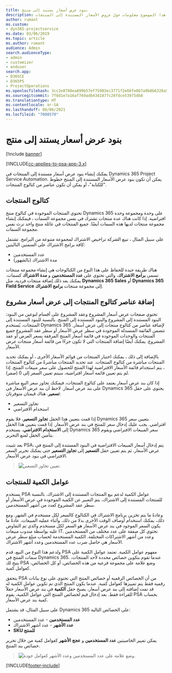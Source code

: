 ```yaml
---
title: بنود عرض أسعار يستند إلى منتج
description: يقدم هذا الموضوع معلومات حول عروض الأسعار المستندة إلى المنتجات.
author: rumant
ms.custom:
- dyn365-projectservice
ms.date: 03/06/2019
ms.topic: article
ms.author: rumant
audience: Admin
search.audienceType:
- admin
- customizer
- enduser
search.app:
- D365CE
- D365PS
- ProjectOperations
ms.openlocfilehash: 3cc2e8788ea699b57ef75903ec3771f2e66fe867a9b8b6328a55b484eb13ede4
ms.sourcegitcommit: 7f8d1e7a16af769adb43d1877c28fdce53975db8
ms.translationtype: HT
ms.contentlocale: ar-SA
ms.lasthandoff: 08/06/2021
ms.locfileid: "7008570"
---
```

# <a name="product-based-quote-lines"></a>بنود عرض أسعار يستند إلى منتج

[!include [banner](../includes/psa-now-project-operations.md)]

[!INCLUDE[cc-applies-to-psa-app-3.x](../includes/cc-applies-to-psa-app-3x.md)]


يمكنك إنشاء بنود عرض أسعار مستندة إلى المنتجات في Dynamics 365 Project Service Automation. يمكن أن تكون بنود عرض الأسعار المستندة إلى المنتج خطوط "للكتابة"، أو يمكن أن تكون عناصر من كتالوج المنتجات.

## <a name="product-catalog"></a>كتالوج المنتجات

تحتوي المنتجات الموجودة في كتالوج منتج Dynamics 365 على وحدة ومجموعة وحدة افتراضية. إذا كانت هناك عدة منتجات تشترك في نفس مجموعة السمات ، فيمكنك إنشاء مجموعة منتجات لديها هذه السمات أيضًا. جميع المنتجات في عائلة منتج واحد ترث نفس مجموعة السمات.

على سبيل المثال ، تبيع الشركة تراخيص الاشتراك لمجموعة متنوعة من البرامج. تشتمل كافة برامج الاشتراك على السمتين التاليتين:

- عدد المستخدمين 
- مدة الاشتراك (بالشهور)

هناك طريقة جيدة للحفاظ على هذا النوع من الكتالوجات هي إنشاء مجموعة منتجات تسمى **برامج الاشتراك**، والتي تحتوي على **عدد المستخدمين** و **مدة الاشتراك** كسمات. يمكنك بعد ذلك إضافة منتجات فردية، مثل **Dynamics 365 Sales** أو **Dynamics 365 Field Service** إلى مجموعة منتجات **برامج الاشتراك**.

## <a name="adding-product-catalog-items-to-a-project-quote"></a>إضافة عناصر كتالوج المنتجات إلى عرض أسعار مشروع

تحتوي صفحات عرض أسعار المشروع وعقد المشروع على أقسام لنوعين من البنود: البنود المستندة إلى المشروع والبنود المستندة إلى المنتج. بالنسبة للبنود المستندة إلى المنتجات، يُستخدم Dynamics 365 لإضافة عناصر من كتالوج منتجات إلى عرض أسعار. تتضمن القائمة المنسدلة الموجودة في سطر عرض الأسعار أو سطر عقد المشروع جميع المنتجات والوحدات الموجودة في قائمة أسعار المنتج المرفقة بسعر العرض أو عقد المشروع. يمكنك أيضًا إضافة المنتجات التي لا تكون جزءًا من قائمة أسعار منتجات عرض الأسعار.

بالإضافة إلى ذلك ، يمكنك اختيار المنتجات من قوائم الأسعار الأخرى ، أو يمكنك تحديد المنتجات مباشرة من كتالوج المنتجات. عند تحديد المنتجات مباشرةً من كتالوج المنتجات ، يتم استخدام قائمة الأسعار الافتراضية لهذا المنتج للحصول على سعر مبيعات المنتج. إذا لم يتم تعيين قائمة أسعار افتراضية، سيتم تعيين السعر إلى 0 (صفر).

إذا كان بند عرض أسعار يعتمد على كتالوج المنتجات، فيمكنك تجاوز سعر البيع مباشرة على بند عرض أسعار. لاحظ أن بند عرض الأسعار في Dynamics 365 يحتوي على حقل **تسعير**. هناك قيمتان متوفرتان:

- تجاوز التسعير  
- استخدام الافتراضي

إذا قمت بتعيين هذا الحقل **تجاوز التسعير**، فلا يقوم Dynamics 365 بتعيين سعر افتراضي. يجب عليك إدخال سعر للمنتج في بند عرض الأسعار. إذا قمت بتعيين هذا الحقل إلى **الاستخدام الافتراضي**، يستخدم Dynamics 365 سعر المبيعات الافتراضي ويقوم بتأمين الحقل لمنع التحرير.

بعد تثبيت PSA، يتم إدخال أسعار المبيعات الافتراضية في البنود المستندة إلى المنتج في عرض الأسعار. ثم يتم تعيين حقل **التسعير** إلى **تجاوز التسعير** حتى يمكنك تحرير السعر الافتراضي في بنود عرض الأسعار.

> ![تعيين تجاوز التسعير.](media/basic-guide-10.png)
 
## <a name="quantity-factors-for-products"></a>عوامل الكمية للمنتجات

يستخدم PSA عوامل الكمية لدعم بيع المنتجات المستندة إلى الاشتراك. بالنسبة للمنتجات المستندة إلى الاشتراك، يتم التعبير عن الكمية الموجودة في عرض الأسعار أو سطر عقد المشروع كعدد من أشهر المستخدمين.

وعادةً ما يتم تخزين برنامج الاشتراك في الكتالوج كالسعر لكل مستخدم في الشهر. ومع ذلك، يمكنك استخدام أوصاف الوقت الأخرى بدلا من ذلك. وأثناء عمليه المبيعات، عادةً ما يكون السعر الموجود في بند عرض الأسعار هو السعر لكل مستخدم والذي تم التفاوض عليه بواسطة مندوب مبيعات IT. تحتوي كل صفقة على عدد مختلف من المستخدمين وعدد من أشهر الاشتراكات المختلفة. الكمية المستخدمة لحساب مبلغ سطر عرض الأسعار هي حاصل ضرب عدد المستخدمين وعدد أشهر الاشتراك.

ولدعم هذا النوع من البيع، قدم PSA مفهوم عوامل الكمية. تعتمد عوامل الكمية على سمات المنتج في Dynamics 365. عندما تقوم بتكوين خصائص محددة لأحد المنتجات، يتيح لك PSA وضع علامة على مجموعة فرعية من هذه الخصائص، أو كل الخصائص، كعوامل كمية.

يتحقق PSA من أن الخصائص الرقمية أو خصائص المنتج التي تحتوي على نوع بيانات رقمية فقط يتم تمييزها كعوامل كمية. عندما يكون المنتج الذي تم تكوين عوامل الكمية له قد تمت إضافته إلى بند عرض أسعار، يصبح حقل **الكمية** في بند عرض الأسعار حقلاً للقراءة فقط. بعد إدخال قيم لخصائص المنتج التي عوامل الكمية، يقوم PSA بحساب كمية بند عرض الأسعار.

على سبيل المثال، قد يشتمل Dynamics 365 على الخصائص التالية: 

- **عدد المستخدمين** - عدد المستخدمين 
- **عدد الأشهر** - عدد أشهر الاشتراك
- **SKU للمنتج** 

يمكن تمييز الخاصيتين **عدد المستخدمين** و **عجج الأشهر** كعوامل كمية من خلال تحرير خصائص بند المنتج. 

> ![وضع علامة على عدد المستخدمين وعدد الأشهر كعوامل جودة.](media/basic-guide-11.png)
 


[!INCLUDE[footer-include](../includes/footer-banner.md)]